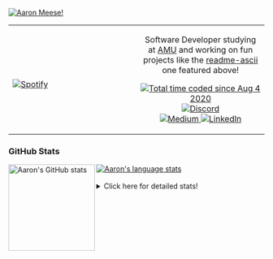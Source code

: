[![Aaron Meese!](https://user-images.githubusercontent.com/17814535/88975338-a2aabf00-d27f-11ea-963f-8a19608716b4.png)](https://github.com/ajmeese7/readme-ascii "README ASCII")

<!-- Modified from project here: https://github.com/novatorem/novatorem -->
<table width="100%"> 
  <tr>
  <td width="50%">
      
&nbsp; <br> [![Spotify](https://ajmeese7.vercel.app/api/spotify)](https://open.spotify.com/user/ajmeese)

  </td>
  <td width="50%">
    <p align="center">
    Software Developer studying at <a href="https://www.amu.apus.edu/">AMU</a> and working on fun 
    projects like the <a href="https://github.com/ajmeese7/readme-ascii">readme-ascii</a> one featured above!
    </p>
    <p align="center">
      <a href="https://wakatime.com/@f726891d-3b02-46cd-9b60-e8c59f9e2b14">
        <img src="https://wakatime.com/badge/user/f726891d-3b02-46cd-9b60-e8c59f9e2b14.svg" alt="Total time coded since Aug 4 2020" title="WakaTime" />
      </a>
      <a href="http://link.aaronmeese.com/discord">
        <img src="https://img.shields.io/badge/discord-ajmeese7%234835-369?style=flat-square&logo=discord&logoColor=white&color=purple" alt="Discord" title="Discord">
      </a>
      <br />
      <a href="https://link.aaronmeese.com/medium">
        <img src="https://img.shields.io/badge/medium-ajmeese7-1DB954?style=flat-square&logo=medium&logoColor=white" alt="Medium" title="Medium">
      </a>
      <a href="https://link.aaronmeese.com/linkedin">
        <img src="https://img.shields.io/badge/linkedIn-aaronmeese-1DB954?style=flat-square&logo=linkedin&logoColor=white&color=blue" alt="LinkedIn" title="LinkedIn">
      </a>
    </p>
  </td>

</table>

[//]: <> (The `&nbsp;` is to have Aphelion take up more space)

### GitHub Stats ###

<a href="https://profile-summary-for-github.com/user/ajmeese7">
  <img align="left" height="170px" src="https://github-readme-stats.vercel.app/api?username=ajmeese7&show_icons=true&line_height=27&count_private=true" alt="Aaron's GitHub stats"/>
  <img src="https://github-readme-stats.vercel.app/api/top-langs/?username=ajmeese7&hide_langs_below=5&layout=compact" alt="Aaron's language stats"/>
</a>

<br />
<br />
<details>
<summary>Click here for detailed stats!</summary>

### :zap: Recent Activity
<!--START_SECTION:activity-->
1. ❗️ Opened issue [#15](https://github.com/meese-enterprises/website/issues/15) in [meese-enterprises/website](https://github.com/meese-enterprises/website)
2. 🗣 Commented on [#2](https://github.com/Oseid/TWTBOOM/issues/2) in [Oseid/TWTBOOM](https://github.com/Oseid/TWTBOOM)
3. 🗣 Commented on [#1](https://github.com/Oseid/TWTBOOM/issues/1) in [Oseid/TWTBOOM](https://github.com/Oseid/TWTBOOM)
4. 💪 Opened PR [#3](https://github.com/Oseid/TWTBOOM/pull/3) in [Oseid/TWTBOOM](https://github.com/Oseid/TWTBOOM)
5. 💪 Opened PR [#554](https://github.com/dendronhq/dendron-site/pull/554) in [dendronhq/dendron-site](https://github.com/dendronhq/dendron-site)
<!--END_SECTION:activity-->

### 🧐 Waka Stats
<!--START_SECTION:waka-->
![Code Time](http://img.shields.io/badge/Code%20Time-1%2C087%20hrs%2030%20mins-blue)

**🐱 My GitHub Data** 

> 🏆 873 Contributions in the Year 2022
 > 
> 📦 204.5 kB Used in GitHub's Storage 
 > 
> 💼 Opted to Hire
 > 
> 📜 82 Public Repositories 
 > 
> 🔑 29 Private Repositories  
 > 
**I'm an Early 🐤** 

```text
🌞 Morning    183 commits    █████░░░░░░░░░░░░░░░░░░░░   21.25% 
🌆 Daytime    328 commits    █████████░░░░░░░░░░░░░░░░   38.1% 
🌃 Evening    339 commits    █████████░░░░░░░░░░░░░░░░   39.37% 
🌙 Night      11 commits     ░░░░░░░░░░░░░░░░░░░░░░░░░   1.28%

```
📅 **I'm Most Productive on Sunday** 

```text
Monday       121 commits    ███░░░░░░░░░░░░░░░░░░░░░░   14.05% 
Tuesday      129 commits    ███░░░░░░░░░░░░░░░░░░░░░░   14.98% 
Wednesday    104 commits    ███░░░░░░░░░░░░░░░░░░░░░░   12.08% 
Thursday     112 commits    ███░░░░░░░░░░░░░░░░░░░░░░   13.01% 
Friday       90 commits     ██░░░░░░░░░░░░░░░░░░░░░░░   10.45% 
Saturday     133 commits    ███░░░░░░░░░░░░░░░░░░░░░░   15.45% 
Sunday       172 commits    █████░░░░░░░░░░░░░░░░░░░░   19.98%

```


📊 **This Week I Spent My Time On** 

```text
⌚︎ Time Zone: America/New_York

💬 Programming Languages: 
Markdown                 4 hrs               ██████░░░░░░░░░░░░░░░░░░░   26.33% 
Bash                     2 hrs 53 mins       ████░░░░░░░░░░░░░░░░░░░░░   18.93% 
JavaScript               2 hrs 26 mins       ████░░░░░░░░░░░░░░░░░░░░░   16.01% 
Python                   1 hr 58 mins        ███░░░░░░░░░░░░░░░░░░░░░░   12.92% 
YAML                     1 hr 41 mins        ██░░░░░░░░░░░░░░░░░░░░░░░   11.1%

🐱‍💻 Projects: 
aaronmeese.com           3 hrs 54 mins       ██████░░░░░░░░░░░░░░░░░░░   25.67% 
modernreforms.org        2 hrs 50 mins       ████░░░░░░░░░░░░░░░░░░░░░   18.66% 
pixray-guide             2 hrs 42 mins       ████░░░░░░░░░░░░░░░░░░░░░   17.78% 
vault                    1 hr 30 mins        ██░░░░░░░░░░░░░░░░░░░░░░░   9.94% 
zork                     1 hr 1 min          █░░░░░░░░░░░░░░░░░░░░░░░░   6.68%

```

**I Mostly Code in JavaScript** 

```text
JavaScript               32 repos            ████████████░░░░░░░░░░░░░   49.23% 
HTML                     9 repos             ███░░░░░░░░░░░░░░░░░░░░░░   13.85% 
Python                   5 repos             ██░░░░░░░░░░░░░░░░░░░░░░░   7.69% 
Java                     4 repos             █░░░░░░░░░░░░░░░░░░░░░░░░   6.15% 
CSS                      3 repos             █░░░░░░░░░░░░░░░░░░░░░░░░   4.62%

```



 Last Updated on 21/06/2022 08:08:20 UTC
<!--END_SECTION:waka-->
</details>
